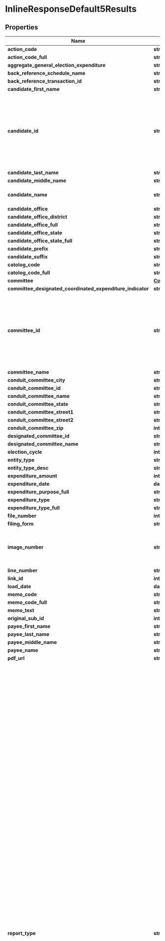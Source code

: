 # InlineResponseDefault5Results

## Properties
Name | Type | Description | Notes
------------ | ------------- | ------------- | -------------
**action_code** | **str** |  | [optional]
**action_code_full** | **str** |  | [optional]
**aggregate_general_election_expenditure** | **str** |  | [optional]
**back_reference_schedule_name** | **str** |  | [optional]
**back_reference_transaction_id** | **str** |  | [optional]
**candidate_first_name** | **str** |  | [optional]
**candidate_id** | **str** |  A unique identifier assigned to each candidate registered with the FEC. If a person runs for several offices, that person will have separate candidate IDs for each office.  | [optional]
**candidate_last_name** | **str** |  | [optional]
**candidate_middle_name** | **str** |  | [optional]
**candidate_name** | **str** | Name of candidate running for office | [optional]
**candidate_office** | **str** |  | [optional]
**candidate_office_district** | **str** |  | [optional]
**candidate_office_full** | **str** |  | [optional]
**candidate_office_state** | **str** |  | [optional]
**candidate_office_state_full** | **str** |  | [optional]
**candidate_prefix** | **str** |  | [optional]
**candidate_suffix** | **str** |  | [optional]
**catolog_code** | **str** |  | [optional]
**catolog_code_full** | **str** |  | [optional]
**committee** | [**CommitteeHistory**](CommitteeHistory.md) |  | [optional]
**committee_designated_coordinated_expenditure_indicator** | **str** |  | [optional]
**committee_id** | **str** |  A unique identifier assigned to each committee or filer registered with the FEC. In general committee id&#39;s begin with the letter C which is followed by eight digits.  | [optional]
**committee_name** | **str** |  | [optional]
**conduit_committee_city** | **str** |  | [optional]
**conduit_committee_id** | **str** |  | [optional]
**conduit_committee_name** | **str** |  | [optional]
**conduit_committee_state** | **str** |  | [optional]
**conduit_committee_street1** | **str** |  | [optional]
**conduit_committee_street2** | **str** |  | [optional]
**conduit_committee_zip** | **int** |  | [optional]
**designated_committee_id** | **str** |  | [optional]
**designated_committee_name** | **str** |  | [optional]
**election_cycle** | **int** |  | [optional]
**entity_type** | **str** |  | [optional]
**entity_type_desc** | **str** |  | [optional]
**expenditure_amount** | **int** |  | [optional]
**expenditure_date** | **datetime** |  | [optional]
**expenditure_purpose_full** | **str** |  | [optional]
**expenditure_type** | **str** |  | [optional]
**expenditure_type_full** | **str** |  | [optional]
**file_number** | **int** |  | [optional]
**filing_form** | **str** |  | [optional]
**image_number** | **str** |  An unique identifier for each page where the electronic or paper filing is reported.  | [optional]
**line_number** | **str** |  | [optional]
**link_id** | **int** |  | [optional]
**load_date** | **datetime** |  | [optional]
**memo_code** | **str** |  | [optional]
**memo_code_full** | **str** |  | [optional]
**memo_text** | **str** |  | [optional]
**original_sub_id** | **int** |  | [optional]
**payee_first_name** | **str** |  | [optional]
**payee_last_name** | **str** |  | [optional]
**payee_middle_name** | **str** |  | [optional]
**payee_name** | **str** |  | [optional]
**pdf_url** | **str** |  | [optional]
**report_type** | **str** | Name of report where the underlying data comes from:     - 10D Pre-Election     - 10G Pre-General     - 10P Pre-Primary     - 10R Pre-Run-Off     - 10S Pre-Special     - 12C Pre-Convention     - 12G Pre-General     - 12P Pre-Primary     - 12R Pre-Run-Off     - 12S Pre-Special     - 30D Post-Election     - 30G Post-General     - 30P Post-Primary     - 30R Post-Run-Off     - 30S Post-Special     - 60D Post-Convention     - M1  January Monthly     - M10 October Monthly     - M11 November Monthly     - M12 December Monthly     - M2  February Monthly     - M3  March Monthly     - M4  April Monthly     - M5  May Monthly     - M6  June Monthly     - M7  July Monthly     - M8  August Monthly     - M9  September Monthly     - MY  Mid-Year Report     - Q1  April Quarterly     - Q2  July Quarterly     - Q3  October Quarterly     - TER Termination Report     - YE  Year-End     - ADJ COMP ADJUST AMEND     - CA  COMPREHENSIVE AMEND     - 90S Post Inaugural Supplement     - 90D Post Inaugural     - 48  48 Hour Notification     - 24  24 Hour Notification     - M7S July Monthly/Semi-Annual     - MSA Monthly Semi-Annual (MY)     - MYS Monthly Year End/Semi-Annual     - Q2S July Quarterly/Semi-Annual     - QSA Quarterly Semi-Annual (MY)     - QYS Quarterly Year End/Semi-Annual     - QYE Quarterly Semi-Annual (YE)     - QMS Quarterly Mid-Year/ Semi-Annual     - MSY Monthly Semi-Annual (YE)  | [optional]
**report_year** | **int** |  Forms with coverage date -      year from the coverage ending date. Forms without coverage date -      year from the receipt date.  | [optional]
**schedule_type** | **str** |  | [optional]
**schedule_type_full** | **str** |  | [optional]
**sub_id** | **str** |  | [optional]
**subordinate_committee** | [**CommitteeHistory**](CommitteeHistory.md) |  | [optional]
**subordinate_committee_id** | **str** |  | [optional]
**transaction_id** | **str** |  | [optional]
**unlimited_spending_flag** | **str** |  | [optional]
**unlimited_spending_flag_full** | **str** |  | [optional]

[[Back to Model list]](../README.md#documentation-for-models) [[Back to API list]](../README.md#documentation-for-api-endpoints) [[Back to README]](../README.md)
